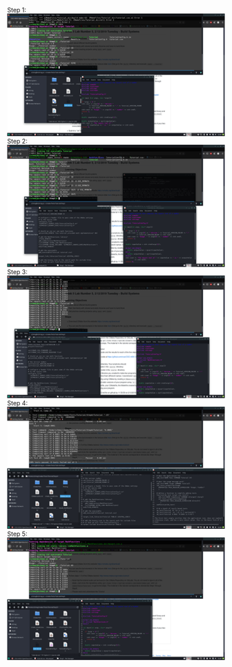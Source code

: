 Step 1: ![Step1](images/cmake1.png)
Step 2: ![Step2](images/cmake2.png)
Step 3: ![Step3](images/cmake3.png)
Step 4: ![Step4](images/cmake4.png)
Step 5: ![Step5](images/cmake5.png)
